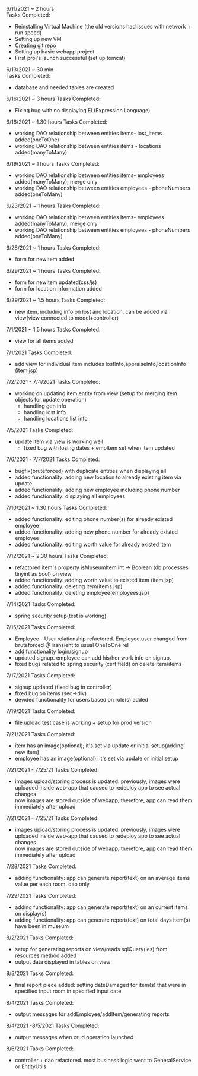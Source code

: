 6/11/2021 ~ 2 hours  
Tasks Completed:
* Reinstalling Virtual Machine (the old versions had issues with network + run speed)
* Setting up new VM
* Creating [git repo](https://github.com/mturchanov-matc-school-projects/museum.git)
* Setting up basic webapp project
* First proj's launch successful (set up tomcat)


6/13/2021 ~ 30 min  
Tasks Completed:
* database and needed tables are created

6/16/2021 ~ 3 hours
Tasks Completed:
* Fixing bug with no displaying EL(Expression Language) 

6/18/2021 ~ 1.30 hours
Tasks Completed:
* working DAO relationship between entities items- lost_items added(oneToOne)
* working DAO relationship between entities items - locations added(manyToMany)

6/19/2021 ~ 1 hours
Tasks Completed:
* working DAO relationship between entities items- employees added(manyToMany); merge only
* working DAO relationship between entities employees - phoneNumbers added(oneToMany)


6/23/2021 ~ 1 hours
Tasks Completed:
* working DAO relationship between entities items- employees added(manyToMany); merge only
* working DAO relationship between entities employees - phoneNumbers added(oneToMany)

6/28/2021 ~ 1 hours
Tasks Completed:
* form for newItem added

6/29/2021 ~ 1 hours
Tasks Completed:
* form for newItem updated(css/js)
* form for location information added

6/29/2021 ~ 1.5 hours
Tasks Completed:
* new item, including info on lost and location, can be added via view(view connected to model+controller)

7/1/2021 ~ 1.5 hours
Tasks Completed:
* view for all items added


7/1/2021
Tasks Completed:
* add view for individual item includes lostInfo,appraiseInfo,locationInfo (item.jsp)


7/2/2021 - 7/4/2021
Tasks Completed:
* working on updating item entity from view (setup for merging item objects for update operation)
    * handling gen info
    * handling lost info
    * handling locations list info
  
7/5/2021
Tasks Completed:
* update item via view is working well 
    * fixed bug with losing dates + empItem set when item updated


7/6/2021 - 7/7/2021
Tasks Completed:
* bugfix(bruteforced) with duplicate entities when displaying all
* added functionality: adding new location to already existing item via update
* added functionality: adding new employee including phone number
* added functionality: displaying all employees


7/10/2021 ~ 1.30 hours
Tasks Completed:
* added functionality: editing  phone number(s) for already existed employee
* added functionality: adding new phone number for already existed employee
* added functionality: editing worth value for already existed item

7/12/2021 ~ 2.30 hours
Tasks Completed:
* refactored item's property isMuseumItem int -> Boolean (db processes tinyint as bool) on view
* added functionality: adding worth value to existed item (item.jsp)
* added functionality: deleting item(items.jsp)
* added functionality: deleting employee(employees.jsp)

7/14/2021
Tasks Completed:
* spring security setup(test is working)  

7/15/2021 
Tasks Completed:
* Employee - User relationship refactored. Employee.user changed from bruteforced @Transient to usual OneToOne rel
* add functionality login/signup
* updated signup. employee can add his/her work info on signup.
* fixed bugs related to spring security (csrf field) on delete item/items  

7/17/2021 
Tasks Completed:
* signup updated (fixed bug in controller)
* fixed bug on items (sec->div)
* devided functionality for users based on role(s) added  

7/19/2021
Tasks Completed:
* file upload test case is working + setup for prod version

7/21/2021
Tasks Completed:
* item has an image(optional); it's set via update or initial setup(adding new item)
* employee has an image(optional); it's set via update or initial setup

7/21/2021 - 7/25/21
Tasks Completed:
* images upload/storing process is updated. previously, images were uploaded inside web-app that caused to redeploy app to see actual changes  
     now images are stored outside of webapp; therefore, app can read them immediately after upload


7/21/2021 - 7/25/21
Tasks Completed:
* images upload/storing process is updated. previously, images were uploaded inside web-app that caused to redeploy app to see actual changes  
  now images are stored outside of webapp; therefore, app can read them immediately after upload


7/28/2021 
Tasks Completed:
* adding functionality: app can generate report(text) on an average items value per each room. dao only

7/29/2021
Tasks Completed:
* adding functionality: app can generate report(text) on an current items on display(s)
* adding functionality: app can generate report(text) on total days item(s) have been in museum


8/2/2021
Tasks Completed:
* setup for generating reports on view/reads sqlQuery(ies) from resources method added
* output data displayed in tables on view

8/3/2021
Tasks Completed:
* final report piece added: setting dateDamaged for item(s) that were in specified input room in specified input date 

8/4/2021
Tasks Completed:
* output messages for addEmployee/addItem/generating reports

8/4/2021 -8/5/2021
Tasks Completed:
* output messages when crud operation launched

8/6/2021
Tasks Completed:
* controller + dao refactored. most business logic went to GeneralService or EntityUtils






    


